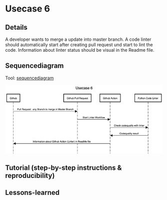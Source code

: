 # Usecase 6

## Details

A developer wants to merge a update into master branch. A code linter should automatically start after creating pull request und start to lint the code. Information about linter status should be visual in the Readme file.

## Sequencediagram
Tool: [sequencediagram](https://sequencediagram.org/)

![Usecase6](Images/Usecase6.png)

## Tutorial (step-by-step instructions & reproducibility)

## Lessons-learned
